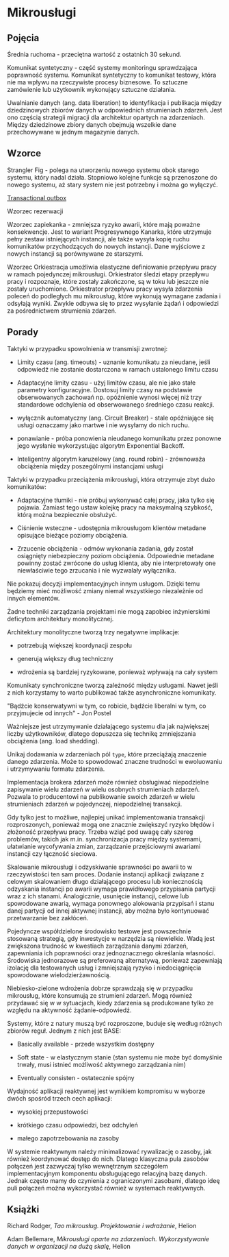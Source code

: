 # Mikrousługi

## Pojęcia

Średnia ruchoma - przeciętna wartość z ostatnich 30 sekund.

Komunikat syntetyczny - część systemy monitoringu sprawdzająca poprawność systemu. Komunikat syntetyczny to komunikat testowy, która nie ma wpływu na rzeczywiste procesy biznesowe. To sztuczne zamówienie lub użytkownik wykonujący sztuczne działania.

Uwalnianie danych (ang. data liberation) to identyfikacja i publikacja między dziedzinowych zbiorów danych w odpowiednich strumieniach zdarzeń.
Jest ono częścią strategii migracji dla architektur opartych na zdarzeniach. Między dziedzinowe zbiory danych obejmują wszelkie dane przechowywane w jednym magazynie danych.

## Wzorce

Strangler Fig - polega na utworzeniu nowego systemu obok starego systemu, który nadal działa. Stopniowo kolejne funkcje są przenoszone do nowego systemu, aż stary system nie jest potrzebny i można go wyłączyć.

[Transactional outbox](https://microservices.io/patterns/data/transactional-outbox.html)

Wzorzec rezerwacji

Wzorzec zapiekanka - zmniejsza ryzyko awarii, które mają poważne konsekwencje. Jest to wariant Progresywnego Kanarka, które utrzymuje pełny zestaw istniejących instancji, ale także wysyła kopię ruchu komunikatów przychodzących do nowych instancji. Dane wyjściowe z nowych instancji są porównywane ze starszymi.

Wzorzec Orkiestracja umożliwia elastyczne definiowanie przepływu pracy w ramach pojedynczej mikrousługi. Orkiestrator śledzi etapy przepływu pracy i rozpoznaje, które zostały zakończone, są w toku lub jeszcze nie zostały uruchomione. Orkiestrator przepływu pracy wysyła zdarzenia poleceń do podległych mu mikrousług, które wykonują wymagane zadania i odsyłają wyniki. Zwykle odbywa się to przez wysyłanie żądań i odpowiedzi za pośrednictwem strumienia zdarzeń.

## Porady

Taktyki w przypadku spowolnienia w transmisji zwrotnej:

* Limity czasu (ang. timeouts) - uznanie komunikatu za nieudane, jeśli odpowiedź nie zostanie dostarczona w ramach ustalonego limitu czasu

* Adaptacyjne limity czasu - użyj limitów czasu, ale nie jako stałe parametry konfiguracyjne. Dostosuj limity czasy na podstawie obserwowanych zachowań np. opóźnienie wynosi więcej niż trzy standardowe odchylenia od obserwowanego średniego czasu reakcji.

* wyłącznik automatyczny (ang. Circuit Breaker) - stale opóźniające się usługi oznaczamy jako martwe i nie wysyłamy do nich ruchu.

* ponawianie - próba ponowienia nieudanego komunikatu przez ponowne jego wysłanie wykorzystując algorytm Exponential Backoff.

* Inteligentny algorytm karuzelowy (ang. round robin) - zrównoważa obciążenia między poszególnymi instancjami usługi


Taktyki w przypadku przeciążenia mikrousługi, która otrzymuje zbyt dużo komunikatów:

* Adaptacyjne tłumiki - nie próbuj wykonywać całej pracy, jaka tylko się pojawia. Zamiast tego ustaw kolejkę pracy na maksymalną szybkość, którą można bezpiecznie obsłużyć.

* Ciśnienie wsteczne - udostępnia mikrousługom klientów metadane opisujące bieżące poziomy obciążenia.

* Zrzucenie obciążenia - odmów wykonania zadania, gdy został osiągnięty niebezpieczny poziom obciążenia. Odpowiednie metadane powinny zostać zwrócone do usług klienta, aby nie interpretowały one niewłaściwie tego zrzucania i nie wyzwalały wyłącznika.


Nie pokazuj decyzji implementacyjnych innym usługom. Dzięki temu będziemy mieć możliwość zmiany niemal wszystkiego niezależnie od innych elementów.

Żadne techniki zarządzania projektami nie mogą zapobiec inżynierskimi deficytom architektury monolitycznej.

Architektury monolityczne tworzą trzy negatywne implikacje:

* potrzebują większej koordynacji zespołu

* generują większy dług techniczny

* wdrożenia są bardziej ryzykowane, ponieważ wpływają na cały system


Komunikaty synchroniczne tworzą zależność między usługami. Nawet jeśli z nich korzystamy to warto publikować także asynchroniczne komunikaty.

"Bądźcie konserwatywni w tym, co robicie, bądźcie liberalni w tym, co przyjmujecie od innych" - Jon Postel

Ważniejsze jest utrzymywanie działającego systemu dla jak największej liczby użytkowników, dlatego dopuszcza się technikę zmniejszania obciążenia (ang. load shedding).

Unikaj dodawania w zdarzeniach pól `type`, które przeciążają znaczenie danego zdarzenia. Może to spowodować znaczne trudności w ewoluowaniu i utrzymywaniu formatu zdarzenia.

Implementacja brokera zdarzeń może również obsługiwać niepodzielne zapisywanie wielu zdarzeń w wielu osobnych strumieniach zdarzeń. Pozwala to producentowi na publikowanie swoich zdarzeń w wielu strumieniach zdarzeń w pojedynczej, niepodzielnej transakcji.

Gdy tylko jest to możliwe, najlepiej unikać implementowania transakcji rozproszonych, ponieważ mogą one znacznie zwiększyć ryzyko błędów i złożoność przepływu pracy. Trzeba wziąć pod uwagę cały szereg problemów, takich jak m.in. synchronizacja pracy między systemami, ułatwianie wycofywania zmian, zarządzanie przejściowymi awariami instancji czy łączność sieciowa.

Skalowanie mikrousługi i odzyskiwanie sprawności po awarii to w rzeczywistości ten sam proces. Dodanie instancji aplikacji związane z celowym skalowaniem długo działającego procesu lub koniecznością odzyskania instancji po awarii wymaga prawidłowego przypisania partycji wraz z ich stanami. Analogicznie, usunięcie instancji, celowe lub spowodowane awarią, wymaga ponownego alokowania przypisań i stanu danej partycji od innej aktywnej instancji, aby można było kontynuować przetwarzanie bez zakłóceń.


Pojedyncze współdzielone środowisko testowe jest powszechnie stosowaną strategią, gdy inwestycje w narzędzia są niewielkie. Wadą jest zwiększona trudność w kwestiach zarządzania danymi zdarzeń, zapewniania ich poprawności oraz jednoznacznego określania własności. Środowiska jednorazowe są preferowaną alternatywą, ponieważ zapewniają izolację dla testowanych usług i zmniejszają ryzyko i niedociągnięcia spowodowane wielodzierżawnością.

Niebiesko-zielone wdrożenia dobrze sprawdzają się w przypadku mikrousług, które konsumują ze strumieni zdarzeń. Mogą również przydawać się w w sytuacjach, kiedy zdarzenia są produkowane tylko ze względu na aktywność żądanie-odpowiedź.

Systemy, które z natury muszą być rozproszone, buduje się według różnych zbiorów reguł. Jednym z nich jest BASE:

* Basically available - przede wszystkim dostępny

* Soft state - w elastycznym stanie (stan systemu nie może być domyślnie trwały, musi istnieć możliwość aktywnego zarządzania nim)

* Eventually consisten - ostatecznie spójny

Wydajność aplikacji reaktywnej jest wynikiem kompromisu w wyborze dwóch spośród trzech cech aplikacji:

* wysokiej przepustowości

* krótkiego czasu odpowiedzi, bez odchyleń

* małego zapotrzebowania na zasoby

W systemie reaktywnym należy minimalizować rywalizację o zasoby, jak również koordynować dostęp do nich. Dlatego klasyczna pula zasobów połączeń jest zazwyczaj tylko wewnętrznym szczegółem implementacyjnym komponentu obsługującego relacyjną bazę danych. Jednak często mamy do czynienia z ograniczonymi zasobami, dlatego ideę puli połączeń można wykorzystać również w systemach reaktywnych.

## Książki

Richard Rodger, _Tao mikrousług. Projektowanie i wdrażanie_, Helion

Adam Bellemare, _Mikrousługi oparte na zdarzeniach. Wykorzystywanie danych w organizacji na dużą skalę_, Helion
